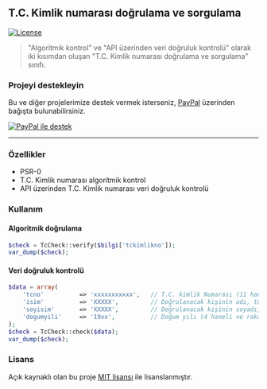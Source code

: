 ## T.C. Kimlik numarası doğrulama ve sorgulama
[![License][license-img]][license-url]

> "Algoritmik kontrol" ve "API üzerinden veri doğruluk kontrolü" olarak iki kısımdan oluşan "T.C. Kimlik numarası doğrulama ve sorgulama" sınıfı.

### Projeyi destekleyin
Bu ve diğer projelerimize destek vermek isterseniz, [PayPal][paypal-donate-url] üzerinden bağışta bulunabilirsiniz.

[![PayPal ile destek][paypal-donate-img]][paypal-donate-url]

----------
### Özellikler
- PSR-0
- T.C. Kimlik numarası algoritmik kontrol
- API üzerinden T.C. Kimlik numarası veri doğruluk kontrolü

### Kullanım

#### Algoritmik doğrulama
```php
$check = TcCheck::verify($bilgi['tckimlikno']);
var_dump($check);
```

#### Veri doğruluk kontrolü
```php	
$data = array(
	'tcno'			=> 'xxxxxxxxxxx',	// T.C. kimlik Numarası (11 haneli ve rakamlardan oluşmaladır)
	'isim'			=> 'XXXXX', 		// Doğrulanacak kişinin adı, tümü büyük harf (iki isme sahip kişilerin iki ismide yazılmalı)
	'soyisim'		=> 'XXXXX', 		// Doğrulanacak kişinin soyadı, tümü büyük harf
	'dogumyili'		=> '19xx', 			// Doğum yılı (4 haneli ve rakamlardan oluşmalıdır)
);
$check = TcCheck::check($data);
var_dump($check);
```

### Lisans
Açık kaynaklı olan bu proje [MIT lisansı][mit-url] ile lisanslanmıştır.

[license-img]: https://img.shields.io/packagist/l/juy/tccheck.svg?style=flat-square
[license-url]: https://packagist.org/packages/juy/tccheck

[paypal-donate-img]: https://img.shields.io/badge/PayPal-donate-brightgreen.svg?style=flat-square
[paypal-donate-url]: http://bit.ly/donateAngelside

[mit-url]: http://opensource.org/licenses/MIT
